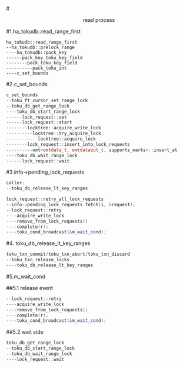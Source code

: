 #<center>read process</center>

#1.ha_tokudb::read_range_first

```
ha_tokudb::read_range_first
--ha_tokudb::prelock_range
----ha_tokudb::pack_key
------pack_key_toku_key_field
--------pack_toku_key_field
----------pack_toku_int
----c_set_bounds
```

#2.c_set_bounds

```cpp
c_set_bounds
--toku_ft_cursor_set_range_lock
--toku_db_get_range_lock
----toku_db_start_range_lock
------lock_request::set
------lock_request::start
--------locktree::acquire_write_lock
----------locktree::try_acquire_lock
------------locktree::acquire_lock
--------lock_request::insert_into_lock_requests
----------omt<omtdata_t, omtdataout_t, supports_marks>::insert_at
----toku_db_wait_range_lock
------lock_request::wait
```

#3.info->pending_lock_requests

```cpp
caller:
--toku_db_release_lt_key_ranges

lock_request::retry_all_lock_requests
--info->pending_lock_requests.fetch(i, &request);
--lock_request::retry
----acquire_write_lock
----remove_from_lock_requests()
----complete(r);
----toku_cond_broadcast(&m_wait_cond);
```

#4. toku_db_release_lt_key_ranges

```cpp
toku_txn_commit/toku_txn_abort/toku_txn_discard
--toku_txn_release_locks
----toku_db_release_lt_key_ranges
```

#5.m_wait_cond

##5.1 release event
```cpp
--lock_request::retry
----acquire_write_lock
----remove_from_lock_requests()
----complete(r);
----toku_cond_broadcast(&m_wait_cond);
```

##5.2 wait side

```cpp
toku_db_get_range_lock
--toku_db_start_range_lock
--toku_db_wait_range_lock
----lock_request::wait
```